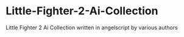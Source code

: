 # Little-Fighter-2-Ai-Collection
Little Fighter 2 Ai Collection written in angelscript by various authors
